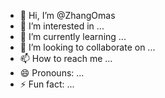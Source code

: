 - 👋 Hi, I’m @ZhangOmas
- 👀 I’m interested in ...
- 🌱 I’m currently learning ...
- 💞️ I’m looking to collaborate on ...
- 📫 How to reach me ...
- 😄 Pronouns: ...
- ⚡ Fun fact: ...

<!---
ZhangOmas/ZhangOmas is a ✨ special ✨ repository because its `README.md` (this file) appears on your GitHub profile.
You can click the Preview link to take a look at your changes.
--->
